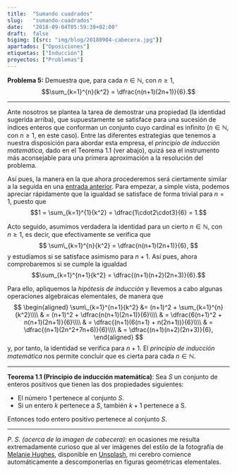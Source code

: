 ```yaml
---
title:  "Sumando cuadrados"
slug:   "sumando-cuadrados"
date:   "2018-09-04T05:59:39+02:00"
draft:  false
bigimg: [{src: "img/blog/20180904-cabecera.jpg"}]
apartados: ["Oposiciones"]
etiquetas: ["Inducción"]
proyectos: ["Problemas"]
---
```


**Problema 5:** Demuestra que, para cada $n\in\mathbb{N}$, con $n\geq 1$, $$\sum_{k=1}^{n}{k^2} = \dfrac{n(n+1)(2n+1)}{6}.$$
<!--more-->

***

Ante nosotros se plantea la tarea de demostrar una propiedad (la identidad sugerida arriba), que supuestamente se satisface para una sucesión de índices enteros que conforman un conjunto cuyo cardinal es infinito ($n\in\mathbb{N}$, con $n\geq 1$, en este caso). Entre las diferentes estrategias que tenemos a nuestra disposición para abordar esta empresa, el *principio de inducción matemática*, dado en el Teorema 1.1 (ver abajo), quizá sea el instrumento más aconsejable para una primera aproximación a la resolución del problema.

Así pues, la manera en la que ahora procederemos será ciertamente similar a la seguida en una [entrada anterior](/2018/07/12/probando-katex-con-un-problema-de-induccion-clasico/). Para empezar, a simple vista, podemos apreciar rápidamente que la igualdad se satisface de forma trivial para $n=1$, puesto que $$1 = \sum_{k=1}^{1}{k^2} = \dfrac{1\cdot2\cdot3}{6} = 1.$$

Acto seguido, asumimos verdadera la identidad para un cierto $n\in\mathbb{N}$, con $n\geq 1$, es decir, que efectivamente se verifica que 
$$
\sum\_{k=1}^{n}{k^2} = \dfrac{n(n+1)(2n+1)}{6},
$$ 
y estudiamos si se satisface asimismo para $n+1$. Así pues, ahora comprobaremos si se cumple la igualdad $$\sum_{k=1}^{n+1}{k^2} = \dfrac{(n+1)(n+2)(2n+3)}{6}.$$

Para ello, apliquemos la *hipótesis de inducción* y llevemos a cabo algunas operaciones algebraicas elementales, de manera que
$$
\begin{aligned}
\sum\_{k=1}^{n+1}{k^2} &= (n+1)^2 + \sum_{k=1}^{n}{k^2}\\\\ & = (n+1)^2 + \dfrac{n(n+1)(2n+1)}{6}\\\\ & = \dfrac{6(n+1)^2 + n(n+1)(2n+1)}{6}\\\\ & = \dfrac{(n+1)(6(n+1) + n(2n+1))}{6}\\\\ & = \dfrac{(n+1)(2n^2+7n+6)}{6}\\\\ & = \dfrac{(n+1)(n+2)(2n+3)}{6},
\end{aligned}
$$
y, por tanto, la identidad se verifica para $n+1$. El *principio de inducción matemática* nos permite concluir que es cierta para cada $n\in\mathbb{N}$.

***

**Teorema 1.1 (Principio de inducción matemática)**: Sea $S$ un conjunto de enteros positivos que tienen las dos propiedades siguientes:

- El número 1 pertenece al conjunto $S$.
- Si un entero $k$ pertenece a $S$, también $k+1$ pertenece a S.

Entonces todo entero positivo pertenece al conjunto $S$.

***

*P. S. (acerca de la imagen de cabecera):* en ocasiones me resulta extremadamente curioso que al ver imágenes del estilo de la fotografía de [Melanie Hughes](https://unsplash.com/@nutsycoco), disponible en [Unsplash](https://unsplash.com/photos/AY-4rm_WBB4), mi cerebro comience automáticamente a descomponerlas en figuras geométricas elementales.